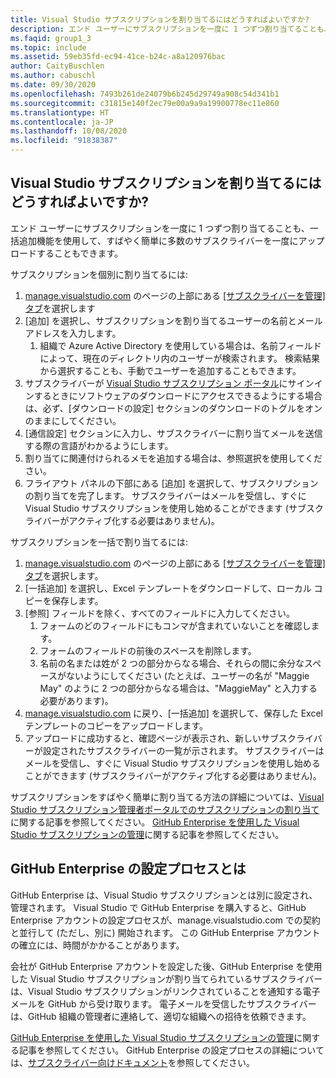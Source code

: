 ```yaml
---
title: Visual Studio サブスクリプションを割り当てるにはどうすればよいですか?
description: エンド ユーザーにサブスクリプションを一度に 1 つずつ割り当てることも、一括追加機能を使用して、すばやく簡単に多数の...をアップロードすることもできます
ms.faqid: group1_3
ms.topic: include
ms.assetid: 59eb35fd-ec94-41ce-b24c-a8a120976bac
author: CaityBuschlen
ms.author: cabuschl
ms.date: 09/30/2020
ms.openlocfilehash: 7493b261de24079b6b245d29749a908c54d341b1
ms.sourcegitcommit: c31815e140f2ec79e00a9a9a19900778ec11e860
ms.translationtype: HT
ms.contentlocale: ja-JP
ms.lasthandoff: 10/08/2020
ms.locfileid: "91838387"
---
```

## <a name="how-do-i-assign-visual-studio-subscriptions"></a>Visual Studio サブスクリプションを割り当てるにはどうすればよいですか?

エンド ユーザーにサブスクリプションを一度に 1 つずつ割り当てることも、一括追加機能を使用して、すばやく簡単に多数のサブスクライバーを一度にアップロードすることもできます。

サブスクリプションを個別に割り当てるには:

1. [manage.visualstudio.com](https://manage.visualstudio.com) のページの上部にある [[サブスクライバーを管理] タブ](https://manage.visualstudio.com/subscribers)を選択します
2. [追加] を選択し、サブスクリプションを割り当てるユーザーの名前とメール アドレスを入力します。
    1. 組織で Azure Active Directory を使用している場合は、名前フィールドによって、現在のディレクトリ内のユーザーが検索されます。 検索結果から選択することも、手動でユーザーを追加することもできます。
3. サブスクライバーが [Visual Studio サブスクリプション ポータル](https://my.visualstudio.com/)にサインインするときにソフトウェアのダウンロードにアクセスできるようにする場合は、必ず、[ダウンロードの設定] セクションのダウンロードのトグルをオンのままにしてください。
4. [通信設定] セクションに入力し、サブスクライバーに割り当てメールを送信する際の言語がわかるようにします。
5. 割り当てに関連付けられるメモを追加する場合は、参照選択を使用してください。
6. フライアウト パネルの下部にある [追加] を選択して、サブスクリプションの割り当てを完了します。 サブスクライバーはメールを受信し、すぐに Visual Studio サブスクリプションを使用し始めることができます (サブスクライバーがアクティブ化する必要はありません)。

サブスクリプションを一括で割り当てるには:

1. [manage.visualstudio.com](https://manage.visualstudio.com) のページの上部にある [[サブスクライバーを管理] タブ](https://manage.visualstudio.com/subscribers)を選択します。
2. [一括追加] を選択し、Excel テンプレートをダウンロードして、ローカル コピーを保存します。
3. [参照] フィールドを除く、すべてのフィールドに入力してください。
    1. フォームのどのフィールドにもコンマが含まれていないことを確認します。
    2. フォームのフィールドの前後のスペースを削除します。
    3. 名前の名または姓が 2 つの部分からなる場合、それらの間に余分なスペースがないようにしてください (たとえば、ユーザーの名が "Maggie May" のように 2 つの部分からなる場合は、"MaggieMay" と入力する必要があります)。
4. [manage.visualstudio.com](https://manage.visualstudio.com) に戻り、[一括追加] を選択して、保存した Excel テンプレートのコピーをアップロードします。
5. アップロードに成功すると、確認ページが表示され、新しいサブスクライバーが設定されたサブスクライバーの一覧が示されます。 サブスクライバーはメールを受信し、すぐに Visual Studio サブスクリプションを使用し始めることができます (サブスクライバーがアクティブ化する必要はありません)。

サブスクリプションをすばやく簡単に割り当てる方法の詳細については、[Visual Studio サブスクリプション管理者ポータルでのサブスクリプションの割り当て](../../../../assign-license.md#add-a-single-subscriber)に関する記事を参照してください。  [GitHub Enterprise を使用した Visual Studio サブスクリプションの管理](../../../../assign-github.md)に関する記事を参照してください。 

## <a name="what-is-the-github-enterprise-setup-process"></a>GitHub Enterprise の設定プロセスとは 

GitHub Enterprise は、Visual Studio サブスクリプションとは別に設定され、管理されます。 Visual Studio で GitHub Enterprise を購入すると、GitHub Enterprise アカウントの設定プロセスが、manage.visualstudio.com での契約と並行して (ただし、別に) 開始されます。 この GitHub Enterprise アカウントの確立には、時間がかかることがあります。  

会社が GitHub Enterprise アカウントを設定した後、GitHub Enterprise を使用した Visual Studio サブスクリプションが割り当てられているサブスクライバーは、Visual Studio サブスクリプションがリンクされていることを通知する電子メールを GitHub から受け取ります。 電子メールを受信したサブスクライバーは、GitHub 組織の管理者に連絡して、適切な組織への招待を依頼できます。 

[GitHub Enterprise を使用した Visual Studio サブスクリプションの管理](../../../../assign-github.md)に関する記事を参照してください。 GitHub Enterprise の設定プロセスの詳細については、[サブスクライバー向けドキュメント](../../../../access-github.md)を参照してください。 
